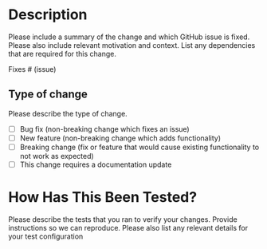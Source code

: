 # Description

Please include a summary of the change and which GitHub issue is fixed. Please also include relevant motivation and context. List any dependencies that are required for this change.

Fixes # (issue)

## Type of change

Please describe the type of change.

- [ ] Bug fix (non-breaking change which fixes an issue)
- [ ] New feature (non-breaking change which adds functionality)
- [ ] Breaking change (fix or feature that would cause existing functionality to not work as expected)
- [ ] This change requires a documentation update

# How Has This Been Tested?

Please describe the tests that you ran to verify your changes. Provide instructions so we can reproduce. Please also list any relevant details for your test configuration
